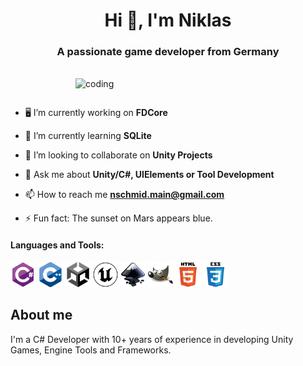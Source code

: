 <h1 align="center">Hi 👋, I'm Niklas</h1>
<h3 align="center">A passionate game developer from Germany</h3>
<br>

<img align="right" alt="coding" width="400" src="https://miro.medium.com/v2/resize:fit:1358/1*VMmvImch6VU5pc2VktY1uw.gif">

&emsp;
- 🖥 I’m currently working on **FDCore**

- 🧠 I’m currently learning **SQLite**

- 🤝 I’m looking to collaborate on **Unity Projects**

- 💬 Ask me about **Unity/C#, UIElements or Tool Development**

- 📫 How to reach me **nschmid.main@gmail.com**

- ⚡ Fun fact: The sunset on Mars appears blue.

#### Languages and Tools:

<p>
  <img src="https://raw.githubusercontent.com/devicons/devicon/master/icons/csharp/csharp-original.svg" alt="csharp" width="40" height="40"/>
  <img src="https://raw.githubusercontent.com/devicons/devicon/master/icons/cplusplus/cplusplus-original.svg" alt="cplusplus" width="40" height="40"/>
  <img src="https://raw.githubusercontent.com/devicons/devicon/master/icons/unity/unity-original.svg" alt="unity" width="40" height="40"/>
  <img src="https://raw.githubusercontent.com/devicons/devicon/master/icons/unrealengine/unrealengine-original.svg" alt="unreal" width="40" height="40"/>
  <img src="https://raw.githubusercontent.com/devicons/devicon/master/icons/inkscape/inkscape-original.svg" alt="inkscape" width="40" height="40"/>
  <img src="https://raw.githubusercontent.com/devicons/devicon/master/icons/gimp/gimp-original.svg" alt="gimp" width="40" height="40"/>
  <img src="https://raw.githubusercontent.com/devicons/devicon/master/icons/html5/html5-original-wordmark.svg" alt="html5" width="40" height="40"/>
  <img src="https://raw.githubusercontent.com/devicons/devicon/master/icons/css3/css3-original-wordmark.svg" alt="css3" width="40" height="40"/>
</p>

<!-- TO DO: add more details about me later -->
## About me
I'm a C# Developer with 10+ years of experience in developing Unity Games, Engine Tools and Frameworks.

<!-- Video Games got me into programming. I love video games because they can teach you a lot while being interactive and entertaining at the same time.
At some point, I was enjoying them for more than what they show you.
I was wondering how the hell did they do this or that.

<!-- I graduated from SAE Institute Munich where I got my Diploma in Games Programming. Afterwards I extended my degree by Bachelor of Science. -->

<!-- I love talking about and discussing ideas for projects. Problem solving and finding the best (and/or quickest) solution is one of my passions.
Especially with at least one more person or a full team because you get more than one point of view and can spiral down to the right solution. 
If you want to discuss anything about your project and want a second opinion, hit me up :) -->






